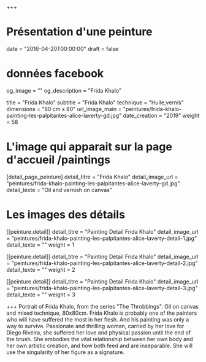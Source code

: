 +++
# Présentation d'une peinture
date = "2016-04-20T00:00:00"
draft = false

# données facebook
og_image = ""
og_description = "Frida Khalo"

title = "Frida Khalo"
subtitle = "Frida Khalo"
technique = "Huile,vernis"
dimensions = "80 cm x 80"
url_image_main = "peintures/frida-khalo-painting-les-palpitantes-alice-laverty-gd.jpg"
date_creation = "2019"
weight = 58

# L'image qui apparait sur la page d'accueil /paintings
[detail_page_peinture]
detail_titre = "Frida Khalo"
detail_image_url = "peintures/frida-khalo-painting-les-palpitantes-alice-laverty-gd.jpg"
detail_texte = "Oil and vernish on canvas"

# Les images des détails
[[peinture.detail]]
detail_titre = "Painting Detail Frida Khalo"
detail_image_url = "peintures/frida-khalo-painting-les-palpitantes-alice-laverty-detail-1.jpg"
detail_texte = ""
weight = 1

[[peinture.detail]]
detail_titre = "Painting Detail Frida Khalo"
detail_image_url = "peintures/frida-khalo-painting-les-palpitantes-alice-laverty-detail-2.jpg"
detail_texte = ""
weight = 2

[[peinture.detail]]
detail_titre = "Painting Detail Frida Khalo"
detail_image_url = "peintures/frida-khalo-painting-les-palpitantes-alice-laverty-detail-3.jpg"
detail_texte = ""
weight = 3

+++
Portrait of Frida Khalo, from the series "The Throbbings". Oil on canvas and mixed technique, 80x80cm.
Frida Khalo is probably one of the painters who will have suffered the most in her flesh. And his painting was only a way to survive. Passionate and thrilling woman, carried by her love for Diego Riveira, she suffered her love and physical passion until the end of the brush. She embodies the vital relationship between her own body and her own artistic creation, and how both feed and are inseparable. She will use the singularity of her figure as a signature.
